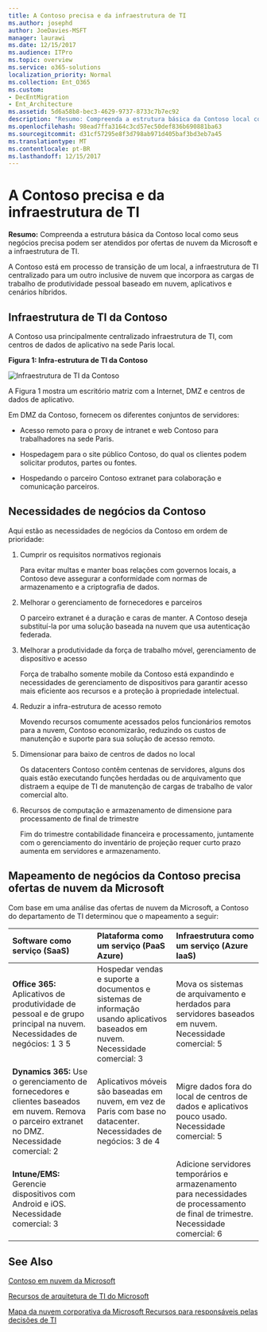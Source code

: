 ```yaml
---
title: A Contoso precisa e da infraestrutura de TI
ms.author: josephd
author: JoeDavies-MSFT
manager: laurawi
ms.date: 12/15/2017
ms.audience: ITPro
ms.topic: overview
ms.service: o365-solutions
localization_priority: Normal
ms.collection: Ent_O365
ms.custom:
- DecEntMigration
- Ent_Architecture
ms.assetid: 5d6a58b8-bec3-4629-9737-8733c7b7ec92
description: "Resumo: Compreenda a estrutura básica da Contoso local como seus negócios precisa podem ser atendidos por ofertas de nuvem da Microsoft e a infraestrutura de TI."
ms.openlocfilehash: 98ead7ffa3164c3cd57ec50def836b690881ba63
ms.sourcegitcommit: d31cf57295e8f3d798ab971d405baf3bd3eb7a45
ms.translationtype: MT
ms.contentlocale: pt-BR
ms.lasthandoff: 12/15/2017
---
```

# <a name="contosos-it-infrastructure-and-needs"></a>A Contoso precisa e da infraestrutura de TI

 **Resumo:** Compreenda a estrutura básica da Contoso local como seus negócios precisa podem ser atendidos por ofertas de nuvem da Microsoft e a infraestrutura de TI.
  
A Contoso está em processo de transição de um local, a infraestrutura de TI centralizado para um outro inclusive de nuvem que incorpora as cargas de trabalho de produtividade pessoal baseado em nuvem, aplicativos e cenários híbridos.
  
## <a name="contosos-existing-it-infrastructure"></a>Infraestrutura de TI da Contoso

A Contoso usa principalmente centralizado infraestrutura de TI, com centros de dados de aplicativo na sede Paris local.
  
**Figura 1: Infra-estrutura de TI da Contoso**

![Infraestrutura de TI da Contoso](images/Contoso_Poster/Existing_IT.png)
  
A Figura 1 mostra um escritório matriz com a Internet, DMZ e centros de dados de aplicativo.
  
Em DMZ da Contoso, fornecem os diferentes conjuntos de servidores:
  
- Acesso remoto para o proxy de intranet e web Contoso para trabalhadores na sede Paris.
    
- Hospedagem para o site público Contoso, do qual os clientes podem solicitar produtos, partes ou fontes.
    
- Hospedando o parceiro Contoso extranet para colaboração e comunicação parceiros.
    
## <a name="contosos-business-needs"></a>Necessidades de negócios da Contoso

Aqui estão as necessidades de negócios da Contoso em ordem de prioridade:
  
1. Cumprir os requisitos normativos regionais
    
    Para evitar multas e manter boas relações com governos locais, a Contoso deve assegurar a conformidade com normas de armazenamento e a criptografia de dados.
    
2. Melhorar o gerenciamento de fornecedores e parceiros
    
    O parceiro extranet é a duração e caras de manter. A Contoso deseja substituí-la por uma solução baseada na nuvem que usa autenticação federada.
    
3. Melhorar a produtividade da força de trabalho móvel, gerenciamento de dispositivo e acesso
    
    Força de trabalho somente mobile da Contoso está expandindo e necessidades de gerenciamento de dispositivos para garantir acesso mais eficiente aos recursos e a proteção à propriedade intelectual.
    
4. Reduzir a infra-estrutura de acesso remoto
    
    Movendo recursos comumente acessados pelos funcionários remotos para a nuvem, Contoso economizarão, reduzindo os custos de manutenção e suporte para sua solução de acesso remoto.
    
5. Dimensionar para baixo de centros de dados no local
    
    Os datacenters Contoso contêm centenas de servidores, alguns dos quais estão executando funções herdadas ou de arquivamento que distraem a equipe de TI de manutenção de cargas de trabalho de valor comercial alto.
    
6. Recursos de computação e armazenamento de dimensione para processamento de final de trimestre
    
    Fim do trimestre contabilidade financeira e processamento, juntamente com o gerenciamento do inventário de projeção requer curto prazo aumenta em servidores e armazenamento.
    
## <a name="mapping-contosos-business-needs-to-microsofts-cloud-offerings"></a>Mapeamento de negócios da Contoso precisa ofertas de nuvem da Microsoft

Com base em uma análise das ofertas de nuvem da Microsoft, a Contoso do departamento de TI determinou que o mapeamento a seguir:
  
|**Software como serviço (SaaS)**|**Plataforma como um serviço (PaaS Azure)**|**Infraestrutura como um serviço (Azure IaaS)**|
|:-----|:-----|:-----|
|**Office 365:** Aplicativos de produtividade de pessoal e de grupo principal na nuvem. <br/> Necessidades de negócios: 1 3 5  <br/> |Hospedar vendas e suporte a documentos e sistemas de informação usando aplicativos baseados em nuvem.  <br/> Necessidade comercial: 3  <br/> |Mova os sistemas de arquivamento e herdados para servidores baseados em nuvem.  <br/> Necessidade comercial: 5  <br/> |
|**Dynamics 365:** Use o gerenciamento de fornecedores e clientes baseados em nuvem. Remova o parceiro extranet no DMZ.<br/> Necessidade comercial: 2  <br/> |Aplicativos móveis são baseadas em nuvem, em vez de Paris com base no datacenter.  <br/> Necessidades de negócios: 3 de 4  <br/> |Migre dados fora do local de centros de dados e aplicativos pouco usado.  <br/> Necessidade comercial: 5  <br/> |
|**Intune/EMS:** Gerencie dispositivos com Android e iOS. <br/> Necessidade comercial: 3  <br/> ||Adicione servidores temporários e armazenamento para necessidades de processamento de final de trimestre.  <br/> Necessidade comercial: 6  <br/> |
   
## <a name="see-also"></a>See Also

[Contoso em nuvem da Microsoft](contoso-in-the-microsoft-cloud.md)
  
[Recursos de arquitetura de TI do Microsoft](microsoft-cloud-it-architecture-resources.md)

[Mapa da nuvem corporativa da Microsoft Recursos para responsáveis pelas decisões de TI](https://sway.com/FJ2xsyWtkJc2taRD)


